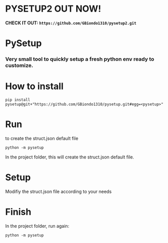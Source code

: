 # PYSETUP2 OUT NOW!
__CHECK IT OUT: ```https://github.com/GBiondo1310/pysetup2.git```__


# PySetup
### Very small tool to quickly setup a fresh python env ready to customize.

# How to install
```
pip install pysetup@git+"https://github.com/GBiondo1310/pysetup.git#egg=<pysetup>"
```
# Run
to create the struct.json default file
```
python -m pysetup
```
In the project folder, this will create the struct.json default file.

# Setup
Modifiy the struct.json file according to your needs

# Finish
In the project folder, run again:
```
python -m pysetup
```
